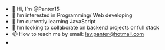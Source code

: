 - 👋 Hi, I’m @Panter15
- 👀 I’m interested in Programming/ Web developing
- 🌱 I’m currently learning JavaScript
- 💞️ I’m looking to collaborate on backend projects or full stack
- 📫 How to reach me by email: lav.panter@hotmail.com
- 


